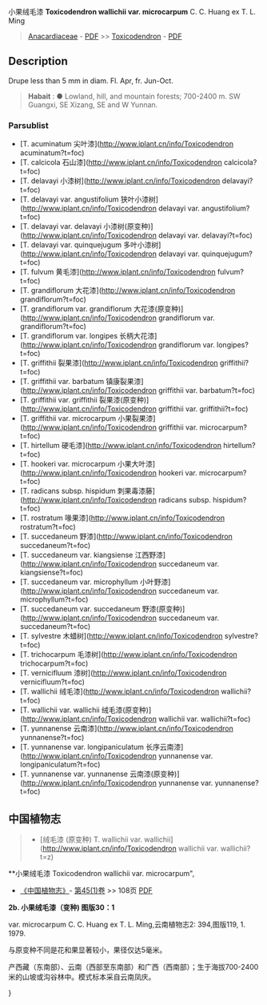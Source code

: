 小果绒毛漆 **Toxicodendron wallichii var. microcarpum** C. C. Huang ex T. L. Ming

> [Anacardiaceae](http://www.iplant.cn/info/Anacardiaceae?t=foc) - [PDF](http://www.iplant.cn/foc/pdf/Anacardiaceae.pdf) >> [Toxicodendron](http://www.iplant.cn/info/Toxicodendron?t=foc) - [PDF](http://www.iplant.cn/foc/pdf/Toxicodendron.pdf)

## Description

Drupe less than 5 mm in diam. Fl. Apr, fr. Jun-Oct.


> **Habait** : 
>● Lowland, hill, and mountain forests; 700-2400 m. SW Guangxi, SE Xizang, SE and W Yunnan.



### Parsublist

* [T.  acuminatum  尖叶漆](http://www.iplant.cn/info/Toxicodendron acuminatum?t=foc)
* [T.  calcicola  石山漆](http://www.iplant.cn/info/Toxicodendron calcicola?t=foc)
* [T.  delavayi  小漆树](http://www.iplant.cn/info/Toxicodendron delavayi?t=foc)
* [T.  delavayi var. angustifolium  狭叶小漆树](http://www.iplant.cn/info/Toxicodendron delavayi var. angustifolium?t=foc)
* [T.  delavayi var. delavayi  小漆树(原变种)](http://www.iplant.cn/info/Toxicodendron delavayi var. delavayi?t=foc)
* [T.  delavayi var. quinquejugum  多叶小漆树](http://www.iplant.cn/info/Toxicodendron delavayi var. quinquejugum?t=foc)
* [T.  fulvum  黄毛漆](http://www.iplant.cn/info/Toxicodendron fulvum?t=foc)
* [T.  grandiflorum  大花漆](http://www.iplant.cn/info/Toxicodendron grandiflorum?t=foc)
* [T.  grandiflorum var. grandiflorum  大花漆(原变种)](http://www.iplant.cn/info/Toxicodendron grandiflorum var. grandiflorum?t=foc)
* [T.  grandiflorum var. longipes  长柄大花漆](http://www.iplant.cn/info/Toxicodendron grandiflorum var. longipes?t=foc)
* [T.  griffithii  裂果漆](http://www.iplant.cn/info/Toxicodendron griffithii?t=foc)
* [T.  griffithii var. barbatum  镇康裂果漆](http://www.iplant.cn/info/Toxicodendron griffithii var. barbatum?t=foc)
* [T.  griffithii var. griffithii  裂果漆(原变种)](http://www.iplant.cn/info/Toxicodendron griffithii var. griffithii?t=foc)
* [T.  griffithii var. microcarpum  小果裂果漆](http://www.iplant.cn/info/Toxicodendron griffithii var. microcarpum?t=foc)
* [T.  hirtellum  硬毛漆](http://www.iplant.cn/info/Toxicodendron hirtellum?t=foc)
* [T.  hookeri var. microcarpum  小果大叶漆](http://www.iplant.cn/info/Toxicodendron hookeri var. microcarpum?t=foc)
* [T.  radicans subsp. hispidum  刺果毒漆藤](http://www.iplant.cn/info/Toxicodendron radicans subsp. hispidum?t=foc)
* [T.  rostratum  喙果漆](http://www.iplant.cn/info/Toxicodendron rostratum?t=foc)
* [T.  succedaneum  野漆](http://www.iplant.cn/info/Toxicodendron succedaneum?t=foc)
* [T.  succedaneum var. kiangsiense  江西野漆](http://www.iplant.cn/info/Toxicodendron succedaneum var. kiangsiense?t=foc)
* [T.  succedaneum var. microphyllum  小叶野漆](http://www.iplant.cn/info/Toxicodendron succedaneum var. microphyllum?t=foc)
* [T.  succedaneum var. succedaneum  野漆(原变种)](http://www.iplant.cn/info/Toxicodendron succedaneum var. succedaneum?t=foc)
* [T.  sylvestre  木蜡树](http://www.iplant.cn/info/Toxicodendron sylvestre?t=foc)
* [T.  trichocarpum  毛漆树](http://www.iplant.cn/info/Toxicodendron trichocarpum?t=foc)
* [T.  vernicifluum  漆树](http://www.iplant.cn/info/Toxicodendron vernicifluum?t=foc)
* [T.  wallichii  绒毛漆](http://www.iplant.cn/info/Toxicodendron wallichii?t=foc)
* [T.  wallichii var. wallichii  绒毛漆(原变种)](http://www.iplant.cn/info/Toxicodendron wallichii var. wallichii?t=foc)
* [T.  yunnanense  云南漆](http://www.iplant.cn/info/Toxicodendron yunnanense?t=foc)
* [T.  yunnanense var. longipaniculatum  长序云南漆](http://www.iplant.cn/info/Toxicodendron yunnanense var. longipaniculatum?t=foc)
* [T.  yunnanense var. yunnanense  云南漆(原变种)](http://www.iplant.cn/info/Toxicodendron yunnanense var. yunnanense?t=foc)

## 中国植物志

> * [绒毛漆 (原变种)  T.  wallichii var. wallichii](http://www.iplant.cn/info/Toxicodendron wallichii var. wallichii?t=z)


**小果绒毛漆 Toxicodendron wallichii var. microcarpum",



* [《中国植物志》](http://www.iplant.cn/frps)- [第45(1)卷](http://www.iplant.cn/frps/vol/45(1)) >> 108页 [PDF](http://www.iplant.cn/frps/pdf/45(1)/108.pdf)


**2b. 小果绒毛漆（变种) 图版30：1**

var. microcarpum C. C. Huang ex T. L. Ming,云南植物志2: 394,图版119, 1. 1979.

与原变种不同是花和果显著较小，果径仅达5毫米。

产西藏（东南部）、云南（西部至东南部）和广西（西南部）；生于海拔700-2400米的山坡或沟谷林中。模式标本采自云南凤庆。



}